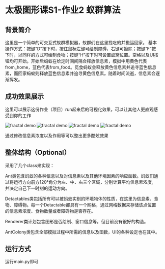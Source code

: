 # 太极图形课S1-作业2 蚁群算法

## 背景简介
这里是一个简单的可交互式蚁群模拟器，蚁群们在这里找吃的并搬运回家。 基本操作方式：按键“D”按下时，按住鼠标左键可绘制障碍，右键可擦除；按键“F”按下时，以同样的方式可绘制食物；按键“H”按下时可设置蚁窝位置。空格以及UI按钮均可开始。开始后蚂蚁在给定时间间隔会释放信息素，模拟中用黄色代表from_home，蓝色代表from_food。觅食蚂蚁会释放黄色信息素并追寻蓝色信息素，而回家蚂蚁则释放蓝色信息素并追寻黄色信息素。随着时间流逝，信息素会逐渐挥发。

## 成功效果展示
这里可以展示这份作业（项目）run起来后的可视化效果，可以让其他人更直观感受到你的工作

![fractal demo](./data/taichi.gif)
![fractal demo](./data/share_circle.gif)
![fractal demo](./data/share_puzzle.gif)
![fractal demo](./data/share_roots.gif)

通过修改信息素浓度以及作用等可以整出更多酷炫效果

## 整体结构（Optional）
采用了几个class来实现：

Ant类包含蚂蚁的各种信息以及对信息素以及其他环境因素的响应函数。蚂蚁们通过将运行方向前方120°角分为左、中、右三个区域，分别计算平均信息素浓度，并决定自己下一时刻的运动方向。

Detactables类包括所有可以被蚂蚁实别的环境物体的性质，在这里为信息素、食物、障碍物。每一个Detactable都具有一个网格，通过网格数据来存储该点位置的信息素浓度、食物数量或者障碍物是否存在。

Renderer类计划包含图形是否绘制、窗口信息等。但目前没有很好的构造。

AntColony类包含全部模拟过程中所需的信息以及函数，UI的各种设定也在其中。


## 运行方式
运行main.py即可
